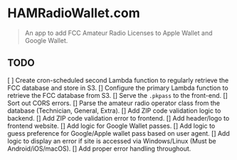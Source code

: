 # HAMRadioWallet.com

> An app to add FCC Amateur Radio Licenses to Apple Wallet and Google Wallet.

## TODO

[ ] Create cron-scheduled second Lambda function to regularly retrieve the FCC database and store in S3.
[] Configure the primary Lambda function to retrieve the FCC database from S3.
[] Serve the `.pkpass` to the front-end.
[] Sort out CORS errors.
[] Parse the amateur radio operator class from the database (Technician, General, Extra).
[] Add ZIP code validation logic to backend.
[] Add ZIP code validation error to frontend.
[] Add header/logo to frontend website.
[] Add logic for Google Wallet passes.
[] Add logic to guess preference for Google/Apple wallet pass based on user agent.
[] Add logic to display an error if site is accessed via Windows/Linux (Must be Android/iOS/macOS).
[] Add proper error handling throughout.
